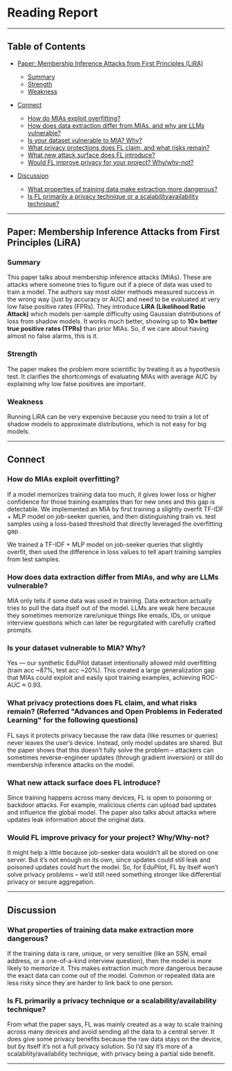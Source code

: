 # Reading Report

---

## Table of Contents

* [Paper: Membership Inference Attacks from First Principles (LiRA)](#paper-membership-inference-attacks-from-first-principles-lira)

  * [Summary](#summary)
  * [Strength](#strength)
  * [Weakness](#weakness)
* [Connect](#connect)

  * [How do MIAs exploit overfitting?](#how-do-mias-exploit-overfitting)
  * [How does data extraction differ from MIAs, and why are LLMs vulnerable?](#how-does-data-extraction-differ-from-mias-and-why-are-llms-vulnerable)
  * [Is your dataset vulnerable to MIA? Why?](#is-your-dataset-vulnerable-to-mia-why)
  * [What privacy protections does FL claim, and what risks remain?](#what-privacy-protections-does-fl-claim-and-what-risks-remain)
  * [What new attack surface does FL introduce?](#what-new-attack-surface-does-fl-introduce)
  * [Would FL improve privacy for your project? Why/why-not?](#would-fl-improve-privacy-for-your-project-whywhynot)
* [Discussion](#discussion)

  * [What properties of training data make extraction more dangerous?](#what-properties-of-training-data-make-extraction-more-dangerous)
  * [Is FL primarily a privacy technique or a scalabilityavailability technique?](#is-fl-primarily-a-privacy-technique-or-a-scalabilityavailability-technique)

---

## Paper: Membership Inference Attacks from First Principles (LiRA)

### Summary

This paper talks about membership inference attacks (MIAs). These are attacks where someone tries to figure out if a piece of data was used to train a model. The authors say most older methods measured success in the wrong way (just by accuracy or AUC) and need to be evaluated at very low false positive rates (FPRs). They introduce **LiRA (Likelihood Ratio Attack)** which models per-sample difficulty using Gaussian distributions of loss from shadow models. It works much better, showing up to **10× better true positive rates (TPRs)** than prior MIAs. So, if we care about having almost no false alarms, this is it.

### Strength

The paper makes the problem more scientific by treating it as a hypothesis test. It clarifies the shortcomings of evaluating MIAs with average AUC by explaining why low false positives are important.

### Weakness

Running LiRA can be very expensive because you need to train a lot of shadow models to approximate distributions, which is not easy for big models.

---

## Connect

### How do MIAs exploit overfitting?

If a model memorizes training data too much, it gives lower loss or higher confidence for those training examples than for new ones and this gap is detectable. We implemented an MIA by first training a slightly overfit TF-IDF + MLP model on job-seeker queries, and then distinguishing train vs. test samples using a loss-based threshold that directly leveraged the overfitting gap.

We trained a TF-IDF + MLP model on job-seeker queries that slightly overfit, then used the difference in loss values to tell apart training samples from test samples.

### How does data extraction differ from MIAs, and why are LLMs vulnerable?

MIA only tells if some data was used in training. Data extraction actually tries to pull the data itself out of the model. LLMs are weak here because they sometimes memorize rare/unique things like emails, IDs, or unique interview questions which can later be regurgitated with carefully crafted prompts.

### Is your dataset vulnerable to MIA? Why?

Yes — our synthetic EduPilot dataset intentionally allowed mild overfitting (train acc \~87%, test acc \~20%). This created a large generalization gap that MIAs could exploit and easily spot training examples, achieving ROC-AUC ≈ 0.93.

### What privacy protections does FL claim, and what risks remain? (Referred "Advances and Open Problems in Federated Learning" for the following questions)

FL says it protects privacy because the raw data (like resumes or queries) never leaves the user’s device. Instead, only model updates are shared. But the paper shows that this doesn’t fully solve the problem – attackers can sometimes reverse-engineer updates (through gradient inversion) or still do membership inference attacks on the model.

### What new attack surface does FL introduce?

Since training happens across many devices, FL is open to poisoning or backdoor attacks. For example, malicious clients can upload bad updates and influence the global model. The paper also talks about attacks where updates leak information about the original data.

### Would FL improve privacy for your project? Why/Why-not?

It might help a little because job-seeker data wouldn’t all be stored on one server. But it’s not enough on its own, since updates could still leak and poisoned updates could hurt the model. So, for EduPilot, FL by itself won’t solve privacy problems – we’d still need something stronger like differential privacy or secure aggregation.

---

## Discussion

### What properties of training data make extraction more dangerous?

If the training data is rare, unique, or very sensitive (like an SSN, email address, or a one-of-a-kind interview question), then the model is more likely to memorize it. This makes extraction much more dangerous because the exact data can come out of the model. Common or repeated data are less risky since they are harder to link back to one person.

### Is FL primarily a privacy technique or a scalability/availability technique?

From what the paper says, FL was mainly created as a way to scale training across many devices and avoid sending all the data to a central server. It does give some privacy benefits because the raw data stays on the device, but by itself it’s not a full privacy solution. So I’d say it’s more of a scalability/availability technique, with privacy being a partial side benefit.

---

